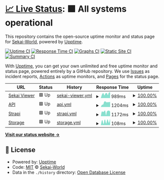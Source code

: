 # [📈 Live Status](https://status.sekai.best): <!--live status--> **🟩 All systems operational**

This repository contains the open-source uptime monitor and status page for [Sekai-World](https://status.sekai.best), powered by [Upptime](https://github.com/upptime/upptime).

[![Uptime CI](https://github.com/Sekai-World/uptime-monitor/workflows/Uptime%20CI/badge.svg)](https://github.com/Sekai-World/uptime-monitor/actions?query=workflow%3A%22Uptime+CI%22)
[![Response Time CI](https://github.com/Sekai-World/uptime-monitor/workflows/Response%20Time%20CI/badge.svg)](https://github.com/Sekai-World/uptime-monitor/actions?query=workflow%3A%22Response+Time+CI%22)
[![Graphs CI](https://github.com/Sekai-World/uptime-monitor/workflows/Graphs%20CI/badge.svg)](https://github.com/Sekai-World/uptime-monitor/actions?query=workflow%3A%22Graphs+CI%22)
[![Static Site CI](https://github.com/Sekai-World/uptime-monitor/workflows/Static%20Site%20CI/badge.svg)](https://github.com/Sekai-World/uptime-monitor/actions?query=workflow%3A%22Static+Site+CI%22)
[![Summary CI](https://github.com/Sekai-World/uptime-monitor/workflows/Summary%20CI/badge.svg)](https://github.com/Sekai-World/uptime-monitor/actions?query=workflow%3A%22Summary+CI%22)

With [Upptime](https://upptime.js.org), you can get your own unlimited and free uptime monitor and status page, powered entirely by a GitHub repository. We use [Issues](https://github.com/Sekai-World/uptime-monitor/issues) as incident reports, [Actions](https://github.com/Sekai-World/uptime-monitor/actions) as uptime monitors, and [Pages](https://status.sekai.best) for the status page.

<!--start: status pages-->
<!-- This summary is generated by Upptime (https://github.com/upptime/upptime) -->
<!-- Do not edit this manually, your changes will be overwritten -->
<!-- prettier-ignore -->
| URL | Status | History | Response Time | Uptime |
| --- | ------ | ------- | ------------- | ------ |
| <img alt="" src="https://icons.duckduckgo.com/ip3/sekai.best.ico" height="13"> [Sekai Viewer](https://sekai.best) | 🟩 Up | [sekai-viewer.yml](https://github.com/Sekai-World/uptime-monitor/commits/HEAD/history/sekai-viewer.yml) | <details><summary><img alt="Response time graph" src="./graphs/sekai-viewer/response-time-week.png" height="20"> 989ms</summary><br><a href="https://status.sekai.best/history/sekai-viewer"><img alt="Response time 1356" src="https://img.shields.io/endpoint?url=https%3A%2F%2Fraw.githubusercontent.com%2FSekai-World%2Fuptime-monitor%2FHEAD%2Fapi%2Fsekai-viewer%2Fresponse-time.json"></a><br><a href="https://status.sekai.best/history/sekai-viewer"><img alt="24-hour response time 869" src="https://img.shields.io/endpoint?url=https%3A%2F%2Fraw.githubusercontent.com%2FSekai-World%2Fuptime-monitor%2FHEAD%2Fapi%2Fsekai-viewer%2Fresponse-time-day.json"></a><br><a href="https://status.sekai.best/history/sekai-viewer"><img alt="7-day response time 989" src="https://img.shields.io/endpoint?url=https%3A%2F%2Fraw.githubusercontent.com%2FSekai-World%2Fuptime-monitor%2FHEAD%2Fapi%2Fsekai-viewer%2Fresponse-time-week.json"></a><br><a href="https://status.sekai.best/history/sekai-viewer"><img alt="30-day response time 1024" src="https://img.shields.io/endpoint?url=https%3A%2F%2Fraw.githubusercontent.com%2FSekai-World%2Fuptime-monitor%2FHEAD%2Fapi%2Fsekai-viewer%2Fresponse-time-month.json"></a><br><a href="https://status.sekai.best/history/sekai-viewer"><img alt="1-year response time 1197" src="https://img.shields.io/endpoint?url=https%3A%2F%2Fraw.githubusercontent.com%2FSekai-World%2Fuptime-monitor%2FHEAD%2Fapi%2Fsekai-viewer%2Fresponse-time-year.json"></a></details> | <details><summary><a href="https://status.sekai.best/history/sekai-viewer">100.00%</a></summary><a href="https://status.sekai.best/history/sekai-viewer"><img alt="All-time uptime 95.92%" src="https://img.shields.io/endpoint?url=https%3A%2F%2Fraw.githubusercontent.com%2FSekai-World%2Fuptime-monitor%2FHEAD%2Fapi%2Fsekai-viewer%2Fuptime.json"></a><br><a href="https://status.sekai.best/history/sekai-viewer"><img alt="24-hour uptime 100.00%" src="https://img.shields.io/endpoint?url=https%3A%2F%2Fraw.githubusercontent.com%2FSekai-World%2Fuptime-monitor%2FHEAD%2Fapi%2Fsekai-viewer%2Fuptime-day.json"></a><br><a href="https://status.sekai.best/history/sekai-viewer"><img alt="7-day uptime 100.00%" src="https://img.shields.io/endpoint?url=https%3A%2F%2Fraw.githubusercontent.com%2FSekai-World%2Fuptime-monitor%2FHEAD%2Fapi%2Fsekai-viewer%2Fuptime-week.json"></a><br><a href="https://status.sekai.best/history/sekai-viewer"><img alt="30-day uptime 100.00%" src="https://img.shields.io/endpoint?url=https%3A%2F%2Fraw.githubusercontent.com%2FSekai-World%2Fuptime-monitor%2FHEAD%2Fapi%2Fsekai-viewer%2Fuptime-month.json"></a><br><a href="https://status.sekai.best/history/sekai-viewer"><img alt="1-year uptime 93.37%" src="https://img.shields.io/endpoint?url=https%3A%2F%2Fraw.githubusercontent.com%2FSekai-World%2Fuptime-monitor%2FHEAD%2Fapi%2Fsekai-viewer%2Fuptime-year.json"></a></details>
| <img alt="" src="https://icons.duckduckgo.com/ip3/api.sekai.best.ico" height="13"> [API](https://api.sekai.best/status) | 🟩 Up | [api.yml](https://github.com/Sekai-World/uptime-monitor/commits/HEAD/history/api.yml) | <details><summary><img alt="Response time graph" src="./graphs/api/response-time-week.png" height="20"> 1204ms</summary><br><a href="https://status.sekai.best/history/api"><img alt="Response time 1314" src="https://img.shields.io/endpoint?url=https%3A%2F%2Fraw.githubusercontent.com%2FSekai-World%2Fuptime-monitor%2FHEAD%2Fapi%2Fapi%2Fresponse-time.json"></a><br><a href="https://status.sekai.best/history/api"><img alt="24-hour response time 1267" src="https://img.shields.io/endpoint?url=https%3A%2F%2Fraw.githubusercontent.com%2FSekai-World%2Fuptime-monitor%2FHEAD%2Fapi%2Fapi%2Fresponse-time-day.json"></a><br><a href="https://status.sekai.best/history/api"><img alt="7-day response time 1204" src="https://img.shields.io/endpoint?url=https%3A%2F%2Fraw.githubusercontent.com%2FSekai-World%2Fuptime-monitor%2FHEAD%2Fapi%2Fapi%2Fresponse-time-week.json"></a><br><a href="https://status.sekai.best/history/api"><img alt="30-day response time 1133" src="https://img.shields.io/endpoint?url=https%3A%2F%2Fraw.githubusercontent.com%2FSekai-World%2Fuptime-monitor%2FHEAD%2Fapi%2Fapi%2Fresponse-time-month.json"></a><br><a href="https://status.sekai.best/history/api"><img alt="1-year response time 1316" src="https://img.shields.io/endpoint?url=https%3A%2F%2Fraw.githubusercontent.com%2FSekai-World%2Fuptime-monitor%2FHEAD%2Fapi%2Fapi%2Fresponse-time-year.json"></a></details> | <details><summary><a href="https://status.sekai.best/history/api">100.00%</a></summary><a href="https://status.sekai.best/history/api"><img alt="All-time uptime 94.68%" src="https://img.shields.io/endpoint?url=https%3A%2F%2Fraw.githubusercontent.com%2FSekai-World%2Fuptime-monitor%2FHEAD%2Fapi%2Fapi%2Fuptime.json"></a><br><a href="https://status.sekai.best/history/api"><img alt="24-hour uptime 100.00%" src="https://img.shields.io/endpoint?url=https%3A%2F%2Fraw.githubusercontent.com%2FSekai-World%2Fuptime-monitor%2FHEAD%2Fapi%2Fapi%2Fuptime-day.json"></a><br><a href="https://status.sekai.best/history/api"><img alt="7-day uptime 100.00%" src="https://img.shields.io/endpoint?url=https%3A%2F%2Fraw.githubusercontent.com%2FSekai-World%2Fuptime-monitor%2FHEAD%2Fapi%2Fapi%2Fuptime-week.json"></a><br><a href="https://status.sekai.best/history/api"><img alt="30-day uptime 100.00%" src="https://img.shields.io/endpoint?url=https%3A%2F%2Fraw.githubusercontent.com%2FSekai-World%2Fuptime-monitor%2FHEAD%2Fapi%2Fapi%2Fuptime-month.json"></a><br><a href="https://status.sekai.best/history/api"><img alt="1-year uptime 92.34%" src="https://img.shields.io/endpoint?url=https%3A%2F%2Fraw.githubusercontent.com%2FSekai-World%2Fuptime-monitor%2FHEAD%2Fapi%2Fapi%2Fuptime-year.json"></a></details>
| <img alt="" src="https://icons.duckduckgo.com/ip3/strapi.sekai.best.ico" height="13"> [Strapi](https://strapi.sekai.best) | 🟩 Up | [strapi.yml](https://github.com/Sekai-World/uptime-monitor/commits/HEAD/history/strapi.yml) | <details><summary><img alt="Response time graph" src="./graphs/strapi/response-time-week.png" height="20"> 1172ms</summary><br><a href="https://status.sekai.best/history/strapi"><img alt="Response time 1534" src="https://img.shields.io/endpoint?url=https%3A%2F%2Fraw.githubusercontent.com%2FSekai-World%2Fuptime-monitor%2FHEAD%2Fapi%2Fstrapi%2Fresponse-time.json"></a><br><a href="https://status.sekai.best/history/strapi"><img alt="24-hour response time 1357" src="https://img.shields.io/endpoint?url=https%3A%2F%2Fraw.githubusercontent.com%2FSekai-World%2Fuptime-monitor%2FHEAD%2Fapi%2Fstrapi%2Fresponse-time-day.json"></a><br><a href="https://status.sekai.best/history/strapi"><img alt="7-day response time 1172" src="https://img.shields.io/endpoint?url=https%3A%2F%2Fraw.githubusercontent.com%2FSekai-World%2Fuptime-monitor%2FHEAD%2Fapi%2Fstrapi%2Fresponse-time-week.json"></a><br><a href="https://status.sekai.best/history/strapi"><img alt="30-day response time 1203" src="https://img.shields.io/endpoint?url=https%3A%2F%2Fraw.githubusercontent.com%2FSekai-World%2Fuptime-monitor%2FHEAD%2Fapi%2Fstrapi%2Fresponse-time-month.json"></a><br><a href="https://status.sekai.best/history/strapi"><img alt="1-year response time 1232" src="https://img.shields.io/endpoint?url=https%3A%2F%2Fraw.githubusercontent.com%2FSekai-World%2Fuptime-monitor%2FHEAD%2Fapi%2Fstrapi%2Fresponse-time-year.json"></a></details> | <details><summary><a href="https://status.sekai.best/history/strapi">100.00%</a></summary><a href="https://status.sekai.best/history/strapi"><img alt="All-time uptime 95.59%" src="https://img.shields.io/endpoint?url=https%3A%2F%2Fraw.githubusercontent.com%2FSekai-World%2Fuptime-monitor%2FHEAD%2Fapi%2Fstrapi%2Fuptime.json"></a><br><a href="https://status.sekai.best/history/strapi"><img alt="24-hour uptime 100.00%" src="https://img.shields.io/endpoint?url=https%3A%2F%2Fraw.githubusercontent.com%2FSekai-World%2Fuptime-monitor%2FHEAD%2Fapi%2Fstrapi%2Fuptime-day.json"></a><br><a href="https://status.sekai.best/history/strapi"><img alt="7-day uptime 100.00%" src="https://img.shields.io/endpoint?url=https%3A%2F%2Fraw.githubusercontent.com%2FSekai-World%2Fuptime-monitor%2FHEAD%2Fapi%2Fstrapi%2Fuptime-week.json"></a><br><a href="https://status.sekai.best/history/strapi"><img alt="30-day uptime 100.00%" src="https://img.shields.io/endpoint?url=https%3A%2F%2Fraw.githubusercontent.com%2FSekai-World%2Fuptime-monitor%2FHEAD%2Fapi%2Fstrapi%2Fuptime-month.json"></a><br><a href="https://status.sekai.best/history/strapi"><img alt="1-year uptime 93.30%" src="https://img.shields.io/endpoint?url=https%3A%2F%2Fraw.githubusercontent.com%2FSekai-World%2Fuptime-monitor%2FHEAD%2Fapi%2Fstrapi%2Fuptime-year.json"></a></details>
| <img alt="" src="https://icons.duckduckgo.com/ip3/storage.sekai.best.ico" height="13"> [Storage](https://storage.sekai.best/sekai-assets/character/member_small/res001_no001_rip/card_normal.webp) | 🟩 Up | [storage.yml](https://github.com/Sekai-World/uptime-monitor/commits/HEAD/history/storage.yml) | <details><summary><img alt="Response time graph" src="./graphs/storage/response-time-week.png" height="20"> 108ms</summary><br><a href="https://status.sekai.best/history/storage"><img alt="Response time 3647" src="https://img.shields.io/endpoint?url=https%3A%2F%2Fraw.githubusercontent.com%2FSekai-World%2Fuptime-monitor%2FHEAD%2Fapi%2Fstorage%2Fresponse-time.json"></a><br><a href="https://status.sekai.best/history/storage"><img alt="24-hour response time 40" src="https://img.shields.io/endpoint?url=https%3A%2F%2Fraw.githubusercontent.com%2FSekai-World%2Fuptime-monitor%2FHEAD%2Fapi%2Fstorage%2Fresponse-time-day.json"></a><br><a href="https://status.sekai.best/history/storage"><img alt="7-day response time 108" src="https://img.shields.io/endpoint?url=https%3A%2F%2Fraw.githubusercontent.com%2FSekai-World%2Fuptime-monitor%2FHEAD%2Fapi%2Fstorage%2Fresponse-time-week.json"></a><br><a href="https://status.sekai.best/history/storage"><img alt="30-day response time 134" src="https://img.shields.io/endpoint?url=https%3A%2F%2Fraw.githubusercontent.com%2FSekai-World%2Fuptime-monitor%2FHEAD%2Fapi%2Fstorage%2Fresponse-time-month.json"></a><br><a href="https://status.sekai.best/history/storage"><img alt="1-year response time 4275" src="https://img.shields.io/endpoint?url=https%3A%2F%2Fraw.githubusercontent.com%2FSekai-World%2Fuptime-monitor%2FHEAD%2Fapi%2Fstorage%2Fresponse-time-year.json"></a></details> | <details><summary><a href="https://status.sekai.best/history/storage">100.00%</a></summary><a href="https://status.sekai.best/history/storage"><img alt="All-time uptime 99.76%" src="https://img.shields.io/endpoint?url=https%3A%2F%2Fraw.githubusercontent.com%2FSekai-World%2Fuptime-monitor%2FHEAD%2Fapi%2Fstorage%2Fuptime.json"></a><br><a href="https://status.sekai.best/history/storage"><img alt="24-hour uptime 100.00%" src="https://img.shields.io/endpoint?url=https%3A%2F%2Fraw.githubusercontent.com%2FSekai-World%2Fuptime-monitor%2FHEAD%2Fapi%2Fstorage%2Fuptime-day.json"></a><br><a href="https://status.sekai.best/history/storage"><img alt="7-day uptime 100.00%" src="https://img.shields.io/endpoint?url=https%3A%2F%2Fraw.githubusercontent.com%2FSekai-World%2Fuptime-monitor%2FHEAD%2Fapi%2Fstorage%2Fuptime-week.json"></a><br><a href="https://status.sekai.best/history/storage"><img alt="30-day uptime 100.00%" src="https://img.shields.io/endpoint?url=https%3A%2F%2Fraw.githubusercontent.com%2FSekai-World%2Fuptime-monitor%2FHEAD%2Fapi%2Fstorage%2Fuptime-month.json"></a><br><a href="https://status.sekai.best/history/storage"><img alt="1-year uptime 99.68%" src="https://img.shields.io/endpoint?url=https%3A%2F%2Fraw.githubusercontent.com%2FSekai-World%2Fuptime-monitor%2FHEAD%2Fapi%2Fstorage%2Fuptime-year.json"></a></details>

<!--end: status pages-->

[**Visit our status website →**](https://status.sekai.best)

## 📄 License

- Powered by: [Upptime](https://github.com/upptime/upptime)
- Code: [MIT](./LICENSE) © [Sekai-World](https://status.sekai.best)
- Data in the `./history` directory: [Open Database License](https://opendatacommons.org/licenses/odbl/1-0/)
